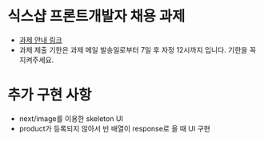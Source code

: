 # 식스샵 프론트개발자 채용 과제

- [과제 안내 링크](https://www.notion.so/sixshop/af7f8a9586b648e6ba92a8c24ff0ef66)
- 과제 제출 기한은 과제 메일 발송일로부터 7일 후 자정 12시까지 입니다. 기한을 꼭 지켜주세요.

# 추가 구현 사항

- next/image를 이용한 skeleton UI
- product가 등록되지 않아서 빈 배열이 response로 올 때 UI 구현
